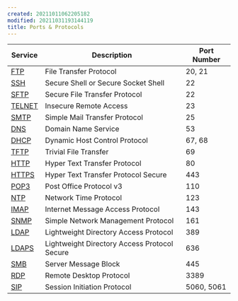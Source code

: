 ```yaml
---
created: 20211011062205182
modified: 20211031193144119
title: Ports & Protocols
---
```


<table>
<thead>
<tr class="header">
<th>Service</th>
<th>Description</th>
<th>Port Number</th>
</tr>
</thead>
<tbody>
<tr class="odd">
<td><a href="#FTP" class="tc-tiddlylink tc-tiddlylink-resolves">FTP</a></td>
<td>File Transfer Protocol</td>
<td>20, 21</td>
</tr>
<tr class="even">
<td><a href="#SSH" class="tc-tiddlylink tc-tiddlylink-missing">SSH</a></td>
<td>Secure Shell or Secure Socket Shell</td>
<td>22</td>
</tr>
<tr class="odd">
<td><a href="#SFTP" class="tc-tiddlylink tc-tiddlylink-resolves">SFTP</a></td>
<td>Secure File Transfer Protocol</td>
<td>22</td>
</tr>
<tr class="even">
<td><a href="#TELNET" class="tc-tiddlylink tc-tiddlylink-missing">TELNET</a></td>
<td>Insecure Remote Access</td>
<td>23</td>
</tr>
<tr class="odd">
<td><a href="#SMTP" class="tc-tiddlylink tc-tiddlylink-resolves">SMTP</a></td>
<td>Simple Mail Transfer Protocol</td>
<td>25</td>
</tr>
<tr class="even">
<td><a href="#DNS" class="tc-tiddlylink tc-tiddlylink-resolves">DNS</a></td>
<td>Domain Name Service</td>
<td>53</td>
</tr>
<tr class="odd">
<td><a href="#DHCP" class="tc-tiddlylink tc-tiddlylink-resolves">DHCP</a></td>
<td>Dynamic Host Control Protocol</td>
<td>67, 68</td>
</tr>
<tr class="even">
<td><a href="#TFTP" class="tc-tiddlylink tc-tiddlylink-resolves">TFTP</a></td>
<td>Trivial File Transfer</td>
<td>69</td>
</tr>
<tr class="odd">
<td><a href="#HTTP" class="tc-tiddlylink tc-tiddlylink-resolves">HTTP</a></td>
<td>Hyper Text Transfer Protocol</td>
<td>80</td>
</tr>
<tr class="even">
<td><a href="#HTTPS" class="tc-tiddlylink tc-tiddlylink-resolves">HTTPS</a></td>
<td>Hyper Text Transfer Protocol Secure</td>
<td>443</td>
</tr>
<tr class="odd">
<td><a href="#POP3" class="tc-tiddlylink tc-tiddlylink-resolves">POP3</a></td>
<td>Post Office Protocol v3</td>
<td>110</td>
</tr>
<tr class="even">
<td><a href="#NTP" class="tc-tiddlylink tc-tiddlylink-resolves">NTP</a></td>
<td>Network Time Protocol</td>
<td>123</td>
</tr>
<tr class="odd">
<td><a href="#IMAP" class="tc-tiddlylink tc-tiddlylink-resolves">IMAP</a></td>
<td>Internet Message Access Protocol</td>
<td>143</td>
</tr>
<tr class="even">
<td><a href="#SNMP" class="tc-tiddlylink tc-tiddlylink-resolves">SNMP</a></td>
<td>Simple Network Management Protocol</td>
<td>161</td>
</tr>
<tr class="odd">
<td><a href="#LDAP" class="tc-tiddlylink tc-tiddlylink-resolves">LDAP</a></td>
<td>Lightweight Directory Access Protocol</td>
<td>389</td>
</tr>
<tr class="even">
<td><a href="#LDAPS" class="tc-tiddlylink tc-tiddlylink-resolves">LDAPS</a></td>
<td>Lightweight Directory Access Protocol Secure</td>
<td>636</td>
</tr>
<tr class="odd">
<td><a href="#SMB" class="tc-tiddlylink tc-tiddlylink-resolves">SMB</a></td>
<td>Server Message Block</td>
<td>445</td>
</tr>
<tr class="even">
<td><a href="#RDP" class="tc-tiddlylink tc-tiddlylink-resolves">RDP</a></td>
<td>Remote Desktop Protocol</td>
<td>3389</td>
</tr>
<tr class="odd">
<td><a href="#SIP" class="tc-tiddlylink tc-tiddlylink-resolves">SIP</a></td>
<td>Session Initiation Protocol</td>
<td>5060, 5061</td>
</tr>
</tbody>
</table>
